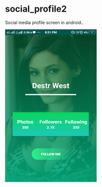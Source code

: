 # social_profile2
Social media profile screen in android..

<img src="screenshots/Screenshot_20201120_205153.png" width=300 height=500 /> 

